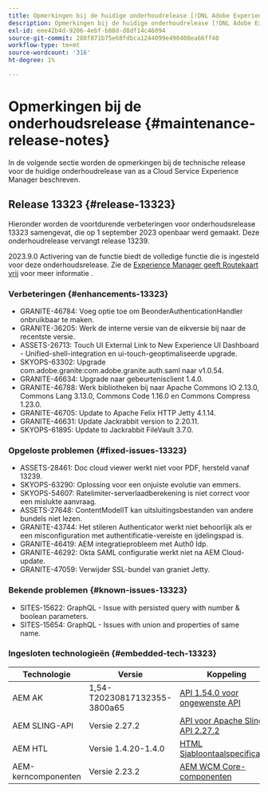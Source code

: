 ```yaml
---
title: Opmerkingen bij de huidige onderhoudrelease [!DNL Adobe Experience Manager] as a Cloud Service.
description: Opmerkingen bij de huidige onderhoudrelease [!DNL Adobe Experience Manager] as a Cloud Service.
exl-id: eee42b4d-9206-4ebf-b88d-d8df14c46094
source-git-commit: 288f871b75e68fdbca1244099e490408ea66ff40
workflow-type: tm+mt
source-wordcount: '316'
ht-degree: 1%

---
```


# Opmerkingen bij de onderhoudsrelease {#maintenance-release-notes}

In de volgende sectie worden de opmerkingen bij de technische release voor de huidige onderhoudrelease van as a Cloud Service Experience Manager beschreven.

## Release 13323 {#release-13323}

Hieronder worden de voortdurende verbeteringen voor onderhoudsrelease 13323 samengevat, die op 1 september 2023 openbaar werd gemaakt. Deze onderhoudrelease vervangt release 13239.

2023.9.0 Activering van de functie biedt de volledige functie die is ingesteld voor deze onderhoudsrelease. Zie de [Experience Manager geeft Routekaart vrij](https://experienceleague.adobe.com/docs/experience-manager-release-information/aem-release-updates/update-releases-roadmap.html) voor meer informatie .

### Verbeteringen {#enhancements-13323}

- GRANITE-46784: Voeg optie toe om BeonderAuthenticationHandler onbruikbaar te maken.
- GRANITE-36205: Werk de interne versie van de eikversie bij naar de recentste versie.
- ASSETS-26713: Touch UI External Link to New Experience UI Dashboard - Unified-shell-integration en ui-touch-geoptimaliseerde upgrade.
- SKYOPS-63302: Upgrade com.adobe.granite:com.adobe.granite.auth.saml naar v1.0.54.
- GRANITE-46634: Upgrade naar gebeurtenisclient 1.4.0.
- GRANITE-46788: Werk bibliotheken bij naar Apache Commons IO 2.13.0, Commons Lang 3.13.0, Commons Code 1.16.0 en Commons Compress 1.23.0.
- GRANITE-46705: Update to Apache Felix HTTP Jetty 4.1.14.
- GRANITE-46631: Update Jackrabbit version to 2.20.11.
- SKYOPS-61895: Update to Jackrabbit FileVault 3.7.0.

### Opgeloste problemen {#fixed-issues-13323}

- ASSETS-28461: Doc cloud viewer werkt niet voor PDF, hersteld vanaf 13239.
- SKYOPS-63290: Oplossing voor een onjuiste evolutie van emmers.
- SKYOPS-54607: Ratelimiter-serverlaadberekening is niet correct voor een mislukte aanvraag.
- ASSETS-27648: ContentModelIT kan uitsluitingsbestanden van andere bundels niet lezen.
- GRANITE-43744: Het stileren Authenticator werkt niet behoorlijk als er een misconfiguration met authentificatie-vereiste en ijdelingspad is.
- GRANITE-46419: AEM integratieprobleem met Auth0 Idp.
- GRANITE-46292: Okta SAML configuratie werkt niet na AEM Cloud-update.
- GRANITE-47059: Verwijder SSL-bundel van graniet Jetty.

### Bekende problemen {#known-issues-13323}

- SITES-15622: GraphQL - Issue with persisted query with number &amp; boolean parameters.
- SITES-15654: GraphQL - Issues with union and properties of same name.

### Ingesloten technologieën {#embedded-tech-13323}

| Technologie | Versie | Koppeling |
|---|---|---|
| AEM AK | 1,54-T20230817132355-3800a65 | [API 1.54.0 voor ongewenste API](https://www.javadoc.io/doc/org.apache.jackrabbit/oak-api/1.54.0/index.html) |
| AEM SLING-API | Versie 2.27.2 | [API voor Apache Sling API 2.27.2](https://www.javadoc.io/doc/org.apache.sling/org.apache.sling.api/latest/index.html) |
| AEM HTL | Versie 1.4.20-1.4.0 | [HTML Sjabloontaalspecificaties](https://github.com/adobe/htl-spec) |
| AEM-kerncomponenten | Versie 2.23.2 | [AEM WCM Core-componenten](https://github.com/adobe/aem-core-wcm-components) |
